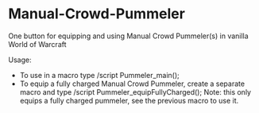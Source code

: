 # Manual-Crowd-Pummeler
One button for equipping and using Manual Crowd Pummeler(s) in vanilla World of Warcraft

Usage: 
- To use in a macro type /script Pummeler_main();
- To equip a fully charged Manual Crowd Pummeler, create a separate macro and type /script Pummeler_equipFullyCharged(); Note: this only equips a fully charged pummeler, see the previous macro to use it.
